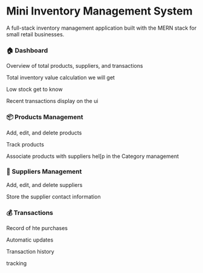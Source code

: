 # Mini Inventory Management System

A full-stack inventory management application built with the MERN stack for small retail businesses.

### 🏠 Dashboard

Overview of total products, suppliers, and transactions

Total inventory value calculation we will get

Low stock get to know

Recent transactions display on the ui

### 📦 Products Management

Add, edit, and delete products

Track products

Associate products with suppliers
hel[p in the Category management

### 👥 Suppliers Management

Add, edit, and delete suppliers

Store the supplier contact information

### 💰 Transactions

Record of hte purchases

Automatic updates

Transaction history

tracking
